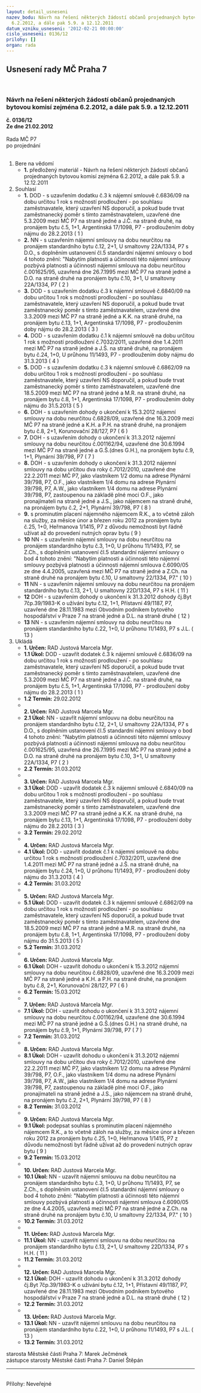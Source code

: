 ```yaml
---
layout: detail_usneseni
nazev_bodu: Návrh na řešení některých žádostí občanů projednaných bytovou komisí zejména
  6.2.2012, a dále pak 5.9. a 12.12.2011
datum_vzniku_usneseni: '2012-02-21 00:00:00'
cislo_usneseni: 0136/12
prilohy: []
organ: rada
---
```

<div id="ucUsn_pList" class="usn">
	<span><h2>Usnesení rady MČ Praha 7 </h2>
<br></span><div class="standBody">
<span><h3>Návrh na řešení některých žádostí občanů projednaných bytovou komisí zejména 6.2.2012, a dále pak 5.9. a 12.12.2011</h3></span><div class="center">
		<strong>č. 0136/12</strong><br>
	</div>
<div class="center">
		<strong>Ze dne 21.02.2012</strong><br><br>
	</div>Rada MČ P7<br> po projednání<br><br><ol>
<li>Bere na vědomí<ul><li>
<strong>1.</strong> předložený materiál - Návrh na řešení některých žádostí občanů projednaných bytovou komisí zejména 6.2.2012, a dále pak 5.9. a 12.12.2011  </li></ul>
</li>
<li>Souhlasí<ul>
<li>
<strong>1.</strong> DOD - s uzavřením dodatku č.3 k nájemní smlouvě č.6836/09 na dobu určitou 1 rok s možností prodloužení - po souhlasu zaměstnavatele, který uzavření NS doporučil, a pokud bude trvat zaměstnanecký poměr s tímto zaměstnavatelem, uzavřené dne 5.3.2009 mezi MČ P7 na straně jedné a J.Č. na straně druhé, na pronájem bytu č.5, 1+1, Argentinská 17/1098, P7 - prodloužením doby nájmu do 28.2.2013  ( 1 )</li>
<li>
<strong>2.</strong> NN - s uzavřením nájemní smlouvy na dobu neurčitou na pronájem standardního bytu č.12, 2+1, U smaltovny 22A/1334, P7 s D.O., s doplněním ustanovení čl.5 standardní nájemní smlouvy o bod 4 tohoto znění: "Nabytím platnosti a účinnosti této nájemní smlouvy pozbývá platnosti a účinnosti nájemní smlouva na dobu neurčitou č.001625/95, uzavřená dne 26.7.1995 mezi MČ P7 na straně jedné a D.O. na straně druhé na pronájem bytu č.10, 3+1, U smaltovny 22A/1334, P7 ( 2 )</li>
<li>
<strong>3.</strong> DOD - s uzavřením dodatku č.3 k nájemní smlouvě č.6840/09 na dobu určitou 1 rok s možností prodloužení - po souhlasu zaměstnavatele, který uzavření NS doporučil, a pokud bude trvat zaměstnanecký poměr s tímto zaměstnavatelem, uzavřené dne 3.3.2009 mezi MČ P7 na straně jedné a K.K. na straně druhé, na pronájem bytu č.13, 1+1, Argentinská 17/1098, P7 - prodloužením doby nájmu do 28.2.2013  ( 3 )</li>
<li>
<strong>4.</strong> DOD - s uzavřením dodatku č.1 k nájemní smlouvě na dobu určitou 1 rok s možností prodloužení č.7032/2011, uzavřené dne 1.4.2011 mezi MČ P7 na straně jedné a J.Š. na straně druhé, na pronájem bytu č.24, 1+0, U průhonu 11/1493, P7 - prodloužením doby nájmu do 31.3.2013  ( 4 )</li>
<li>
<strong>5.</strong> DOD - s uzavřením dodatku č.3 k nájemní smlouvě č.6862/09 na dobu určitou 1 rok s možností prodloužení - po souhlasu zaměstnavatele, který uzavření NS doporučil, a pokud bude trvat zaměstnanecký poměr s tímto zaměstnavatelem, uzavřené dne 18.5.2009 mezi MČ P7 na straně jedné a M.R. na straně druhé, na pronájem bytu č.8, 1+1, Argentinská 17/1098, P7 - prodloužením doby nájmu do 31.5.2013  ( 5 )</li>
<li>
<strong>6.</strong> DOH - s uzavřením dohody o ukončení k 15.3.2012 nájemní smlouvy na dobu neurčitou č.6828/09, uzavřené dne 16.3.2009 mezi MČ P7 na straně jedné a K.H. a P.H. na straně druhé, na pronájem bytu č.8, 2+1, Korunovační 28/127, P7  ( 6 )</li>
<li>
<strong>7.</strong> DOH - s uzavřením dohody o ukončení k 31.3.2012 nájemní smlouvy na dobu neurčitou č.001162/94, uzavřené dne 30.6.1994 mezi MČ P7 na straně jedné a G.Š.(dnes G.H.), na pronájem bytu č.9, 1+1, Plynární 39/798, P7  ( 7 )</li>
<li>
<strong>8.</strong> DOH - s uzavřením dohody o ukončení k 31.3.2012 nájemní smlouvy na dobu určitou dva roky č.7012/2010, uzavřené dne 22.2.2011 mezi MČ P7, jako vlastníkem 1/2 domu na adrese Plynární 39/798, P7, O.F., jako vlastníkem 1/4 domu na adrese Plynární 39/798, P7, A.W., jako vlastníkem 1/4 domu na adrese Plynární 39/798, P7, zastoupenou na základě plné moci O.F., jako pronajímateli na straně jedné a J.S., jako nájemcem na straně druhé, na pronájem bytu č.2, 2+1, Plynární 39/798, P7  ( 8 )</li>
<li>
<strong>9.</strong> s prominutím placení nájemného nájemcem R.K., a to včetně záloh na služby, za měsíce únor a březen roku 2012 za pronájem bytu č.25, 1+0, Heřmanova 1/1415, P7 z důvodu nemožnosti byt řádně užívat až do provedení nutných oprav bytu       ( 9 )</li>
<li>
<strong>10</strong> NN - s uzavřením nájemní smlouvy na dobu neurčitou na pronájem standardního bytu č.3, 1+0, U průhonu 11/1493, P7, se Z.Ch., s doplněním ustanovení čl.5 standardní nájemní smlouvy o bod 4 tohoto znění: "Nabytím platnosti a účinnosti této nájemní smlouvy pozbývá platnosti a účinnosti nájemní smlouva č.6090/05 ze dne 4.4.2005, uzavřená mezi MČ P7 na straně jedné a Z.Ch. na straně druhé na pronájem bytu č.10, U smaltovny 22/1334, P7."  ( 10 )</li>
<li>
<strong>11</strong> NN - s uzavřením nájemní smlouvy na dobu neurčitou na pronájem standardního bytu č.13, 2+1, U smaltovny 22D/1334, P7 s H.H.  ( 11 )</li>
<li>
<strong>12</strong> DOH - s uzavřením dohody o ukončení k 31.3.2012 dohody čj.Byt 7čp.39/1983-K o užívání bytu č.12, 1+1, Přístavní 49/1187, P7, uzavřené dne 28.11.1983 mezi Obvodním podnikem bytového hospodářství v Praze 7 na straně jedné a D.L. na straně druhé  ( 12 )</li>
<li>
<strong>13</strong> NN - s uzavřením nájemní smlouvy na dobu neurčitou na pronájem standardního bytu č.22, 1+0, U průhonu 11/1493, P7 s J.L.  ( 13 )         </li>
</ul>
</li>
<li>Ukládá<ul>
<li>
<strong>1. Určen: </strong>RAD Justová Marcela Mgr.</li>
<li>
<strong>1.1 Úkol: </strong>DOD - uzavřít dodatek č.3 k nájemní smlouvě č.6836/09 na dobu určitou 1 rok s možností prodloužení - po souhlasu zaměstnavatele, který uzavření NS doporučil, a pokud bude trvat zaměstnanecký poměr s tímto zaměstnavatelem, uzavřené dne 5.3.2009 mezi MČ P7 na straně jedné a J.Č. na straně druhé, na pronájem bytu č.5, 1+1, Argentinská 17/1098, P7 - prodloužení doby nájmu do 28.2.2013  ( 1 )</li>
<li>
<strong>1.2 Termín: </strong>29.02.2012</li>
<li>
<strong><br>2. Určen: </strong>RAD Justová Marcela Mgr.</li>
<li>
<strong>2.1 Úkol: </strong>NN - uzavřít nájemní smlouvu na dobu neurčitou na pronájem standardního bytu č.12, 2+1, U smaltovny 22A/1334, P7 s D.O., s doplněním ustanovení čl.5 standardní nájemní smlouvy o bod 4 tohoto znění: "Nabytím platnosti a účinnosti této nájemní smlouvy pozbývá platnosti a účinnosti nájemní smlouva na dobu neurčitou č.001625/95, uzavřená dne 26.7.1995 mezi MČ P7 na straně jedné a D.O. na straně druhé na pronájem bytu č.10, 3+1, U smaltovny 22A/1334, P7 ( 2 )</li>
<li>
<strong>2.2 Termín: </strong>31.03.2012</li>
<li>
<strong><br>3. Určen: </strong>RAD Justová Marcela Mgr.</li>
<li>
<strong>3.1 Úkol: </strong>DOD - uzavřít dodatek č.3 k nájemní smlouvě č.6840/09 na dobu určitou 1 rok s možností prodloužení - po souhlasu zaměstnavatele, který uzavření NS doporučil, a pokud bude trvat zaměstnanecký poměr s tímto zaměstnavatelem, uzavřené dne 3.3.2009 mezi MČ P7 na straně jedné a K.K. na straně druhé, na pronájem bytu č.13, 1+1, Argentinská 17/1098, P7 - prodloužení doby nájmu do 28.2.2013  ( 3 )</li>
<li>
<strong>3.2 Termín: </strong>29.02.2012</li>
<li>
<strong><br>4. Určen: </strong>RAD Justová Marcela Mgr.</li>
<li>
<strong>4.1 Úkol: </strong>DOD - uzavřít dodatek č.1 k nájemní smlouvě na dobu určitou 1 rok s možností prodloužení č.7032/2011, uzavřené dne 1.4.2011 mezi MČ P7 na straně jedné a J.Š. na straně druhé, na pronájem bytu č.24, 1+0, U průhonu 11/1493, P7 - prodloužení doby nájmu do 31.3.2013  ( 4 )</li>
<li>
<strong>4.2 Termín: </strong>31.03.2012</li>
<li>
<strong><br>5. Určen: </strong>RAD Justová Marcela Mgr.</li>
<li>
<strong>5.1 Úkol: </strong>DOD - uzavřít dodatek č.3 k nájemní smlouvě č.6862/09 na dobu určitou 1 rok s možností prodloužení - po souhlasu zaměstnavatele, který uzavření NS doporučil, a pokud bude trvat zaměstnanecký poměr s tímto zaměstnavatelem, uzavřené dne 18.5.2009 mezi MČ P7 na straně jedné a M.R. na straně druhé, na pronájem bytu č.8, 1+1, Argentinská 17/1098, P7 - prodloužení doby nájmu do 31.5.2013  ( 5 )</li>
<li>
<strong>5.2 Termín: </strong>31.03.2012</li>
<li>
<strong><br>6. Určen: </strong>RAD Justová Marcela Mgr.</li>
<li>
<strong>6.1 Úkol: </strong>DOH - uzavřít dohodu o ukončení k 15.3.2012 nájemní smlouvy na dobu neurčitou č.6828/09, uzavřené dne 16.3.2009 mezi MČ P7 na straně jedné a K.H. a P.H. na straně druhé, na pronájem bytu č.8, 2+1, Korunovační 28/127, P7  ( 6 )</li>
<li>
<strong>6.2 Termín: </strong>15.03.2012</li>
<li>
<strong><br>7. Určen: </strong>RAD Justová Marcela Mgr.</li>
<li>
<strong>7.1 Úkol: </strong>DOH - uzavřít dohodu o ukončení k 31.3.2012 nájemní smlouvy na dobu neurčitou č.001162/94, uzavřené dne 30.6.1994 mezi MČ P7 na straně jedné a G.Š.(dnes G.H.) na straně druhé, na pronájem bytu č.9, 1+1, Plynární 39/798, P7  ( 7 )</li>
<li>
<strong>7.2 Termín: </strong>31.03.2012</li>
<li>
<strong><br>8. Určen: </strong>RAD Justová Marcela Mgr.</li>
<li>
<strong>8.1 Úkol: </strong>DOH - uzavřít dohodu o ukončení k 31.3.2012 nájemní smlouvy na dobu určitou dva roky č.7012/2010, uzavřené dne 22.2.2011 mezi MČ P7, jako vlastníkem 1/2 domu na adrese Plynární 39/798, P7, O.F., jako vlastníkem 1/4 domu na adrese Plynární 39/798, P7, A.W., jako vlastníkem 1/4 domu na adrese Plynární 39/798, P7, zastoupenou na základě plné moci O.F., jako pronajímateli na straně jedné a J.S., jako nájemcem na straně druhé, na pronájem bytu č.2, 2+1, Plynární 39/798, P7  ( 8 )</li>
<li>
<strong>8.2 Termín: </strong>31.03.2012</li>
<li>
<strong><br>9. Určen: </strong>RAD Justová Marcela Mgr.</li>
<li>
<strong>9.1 Úkol: </strong>podepsat souhlas s prominutím placení nájemného nájemcem R.K., a to včetně záloh na služby, za měsíce únor a březen roku 2012 za pronájem bytu č.25, 1+0, Heřmanova 1/1415, P7 z důvodu nemožnosti byt řádně užívat až do provedení nutných oprav bytu  ( 9 )</li>
<li>
<strong>9.2 Termín: </strong>15.03.2012</li>
<li>
<strong><br>10. Určen: </strong>RAD Justová Marcela Mgr.</li>
<li>
<strong>10.1 Úkol: </strong>NN - uzavřít nájemní smlouvu na dobu neurčitou na pronájem standardního bytu č.3, 1+0, U průhonu 11/1493, P7, se Z.Ch., s doplněním ustanovení čl.5 standardní nájemní smlouvy o bod 4 tohoto znění: "Nabytím platnosti a účinnosti této nájemní smlouvy pozbývá platnosti a účinnosti nájemní smlouva č.6090/05 ze dne 4.4.2005, uzavřená mezi MČ P7 na straně jedné a Z.Ch. na straně druhé na pronájem bytu č.10, U smaltovny 22/1334, P7."      ( 10 )</li>
<li>
<strong>10.2 Termín: </strong>31.03.2012</li>
<li>
<strong><br>11. Určen: </strong>RAD Justová Marcela Mgr.</li>
<li>
<strong>11.1 Úkol: </strong>NN - uzavřít nájemní smlouvu na dobu neurčitou na pronájem standardního bytu č.13, 2+1, U smaltovny 22D/1334, P7 s H.H.  ( 11 )</li>
<li>
<strong>11.2 Termín: </strong>31.03.2012</li>
<li>
<strong><br>12. Určen: </strong>RAD Justová Marcela Mgr.</li>
<li>
<strong>12.1 Úkol: </strong>DOH - uzavřít dohodu o ukončení k 31.3.2012 dohody čj.Byt 7čp.39/1983-K o užívání bytu č.12, 1+1, Přístavní 49/1187, P7, uzavřené dne 28.11.1983 mezi Obvodním podnikem bytového hospodářství v Praze 7 na straně jedné a D.L. na straně druhé  ( 12 )</li>
<li>
<strong>12.2 Termín: </strong>31.03.2012</li>
<li>
<strong><br>13. Určen: </strong>RAD Justová Marcela Mgr.</li>
<li>
<strong>13.1 Úkol: </strong>NN - uzavřít nájemní smlouvu na dobu neurčitou na pronájem standardního bytu č.22, 1+0, U průhonu 11/1493, P7 s J.L.  ( 13 )</li>
<li>
<strong>13.2 Termín: </strong>31.03.2012</li>
</ul>
</li>
</ol>starosta Městské části Praha 7: Marek Ječmének<br>zástupce starosty Městské části Praha 7: Daniel Štěpán <hr>
<br>Přílohy: Neveřejné</div>
</div>